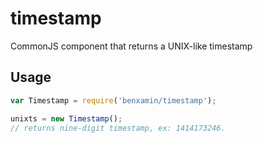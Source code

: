 timestamp
=========

CommonJS component that returns a UNIX-like timestamp


## Usage

```js
var Timestamp = require('benxamin/timestamp');
```

```js
unixts = new Timestamp(); 
// returns nine-digit timestamp, ex: 1414173246.
```
